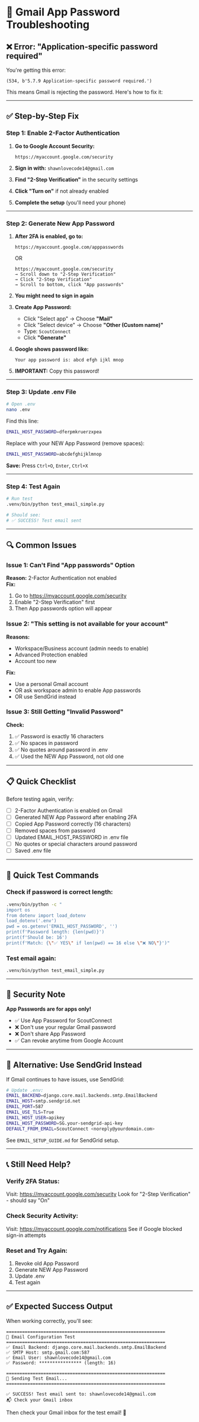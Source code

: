 # 🔧 Gmail App Password Troubleshooting

## ❌ Error: "Application-specific password required"

You're getting this error:
```
(534, b'5.7.9 Application-specific password required.')
```

This means Gmail is rejecting the password. Here's how to fix it:

---

## ✅ Step-by-Step Fix

### Step 1: Enable 2-Factor Authentication

1. **Go to Google Account Security:**
   ```
   https://myaccount.google.com/security
   ```

2. **Sign in with:** `shawnlovecode14@gmail.com`

3. **Find "2-Step Verification"** in the security settings

4. **Click "Turn on"** if not already enabled

5. **Complete the setup** (you'll need your phone)

---

### Step 2: Generate New App Password

1. **After 2FA is enabled, go to:**
   ```
   https://myaccount.google.com/apppasswords
   ```
   OR
   ```
   https://myaccount.google.com/security
   → Scroll down to "2-Step Verification"
   → Click "2-Step Verification"
   → Scroll to bottom, click "App passwords"
   ```

2. **You might need to sign in again**

3. **Create App Password:**
   - Click "Select app" → Choose **"Mail"**
   - Click "Select device" → Choose **"Other (Custom name)"**
   - Type: `ScoutConnect`
   - Click **"Generate"**

4. **Google shows password like:**
   ```
   Your app password is: abcd efgh ijkl mnop
   ```

5. **IMPORTANT:** Copy this password!

---

### Step 3: Update .env File

```bash
# Open .env
nano .env
```

Find this line:
```bash
EMAIL_HOST_PASSWORD=dferpmkruerzxpea
```

Replace with your NEW App Password (remove spaces):
```bash
EMAIL_HOST_PASSWORD=abcdefghijklmnop
```

**Save:** Press `Ctrl+O`, `Enter`, `Ctrl+X`

---

### Step 4: Test Again

```bash
# Run test
.venv/bin/python test_email_simple.py

# Should see:
# ✅ SUCCESS! Test email sent
```

---

## 🔍 Common Issues

### Issue 1: Can't Find "App passwords" Option

**Reason:** 2-Factor Authentication not enabled  
**Fix:** 
1. Go to https://myaccount.google.com/security
2. Enable "2-Step Verification" first
3. Then App passwords option will appear

### Issue 2: "This setting is not available for your account"

**Reasons:**
- Workspace/Business account (admin needs to enable)
- Advanced Protection enabled
- Account too new

**Fix:**
- Use a personal Gmail account
- OR ask workspace admin to enable App passwords
- OR use SendGrid instead

### Issue 3: Still Getting "Invalid Password"

**Check:**
1. ✅ Password is exactly 16 characters
2. ✅ No spaces in password
3. ✅ No quotes around password in .env
4. ✅ Used the NEW App Password, not old one

---

## 📋 Quick Checklist

Before testing again, verify:

- [ ] 2-Factor Authentication is enabled on Gmail
- [ ] Generated NEW App Password after enabling 2FA
- [ ] Copied App Password correctly (16 characters)
- [ ] Removed spaces from password
- [ ] Updated EMAIL_HOST_PASSWORD in .env file
- [ ] No quotes or special characters around password
- [ ] Saved .env file

---

## 🎯 Quick Test Commands

### Check if password is correct length:
```bash
.venv/bin/python -c "
import os
from dotenv import load_dotenv
load_dotenv('.env')
pwd = os.getenv('EMAIL_HOST_PASSWORD', '')
print(f'Password length: {len(pwd)}')
print(f'Should be: 16')
print(f'Match: {\"✅ YES\" if len(pwd) == 16 else \"❌ NO\"}')"
```

### Test email again:
```bash
.venv/bin/python test_email_simple.py
```

---

## 🔐 Security Note

**App Passwords are for apps only!**
- ✅ Use App Password for ScoutConnect
- ❌ Don't use your regular Gmail password
- ❌ Don't share App Password
- ✅ Can revoke anytime from Google Account

---

## 🚀 Alternative: Use SendGrid Instead

If Gmail continues to have issues, use SendGrid:

```bash
# Update .env:
EMAIL_BACKEND=django.core.mail.backends.smtp.EmailBackend
EMAIL_HOST=smtp.sendgrid.net
EMAIL_PORT=587
EMAIL_USE_TLS=True
EMAIL_HOST_USER=apikey
EMAIL_HOST_PASSWORD=SG.your-sendgrid-api-key
DEFAULT_FROM_EMAIL=ScoutConnect <noreply@yourdomain.com>
```

See `EMAIL_SETUP_GUIDE.md` for SendGrid setup.

---

## 📞 Still Need Help?

### Verify 2FA Status:
Visit: https://myaccount.google.com/security
Look for "2-Step Verification" - should say "On"

### Check Security Activity:
Visit: https://myaccount.google.com/notifications
See if Google blocked sign-in attempts

### Reset and Try Again:
1. Revoke old App Password
2. Generate NEW App Password  
3. Update .env
4. Test again

---

## ✅ Expected Success Output

When working correctly, you'll see:
```
============================================================
📧 Email Configuration Test
============================================================
✅ Email Backend: django.core.mail.backends.smtp.EmailBackend
✅ SMTP Host: smtp.gmail.com:587
✅ Email User: shawnlovecode14@gmail.com
✅ Password: **************** (length: 16)

============================================================
🧪 Sending Test Email...
============================================================

✅ SUCCESS! Test email sent to: shawnlovecode14@gmail.com
📬 Check your Gmail inbox
```

Then check your Gmail inbox for the test email! 📧
